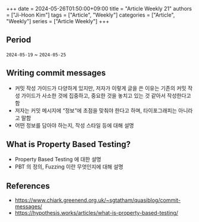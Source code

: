 +++
date = 2024-05-26T01:50:00+09:00
title = "Article Weekly 21"
authors = ["Ji-Hoon Kim"]
tags = ["Article", "Weekly"]
categories = ["Article", "Weekly"]
series = ["Article Weekly"]
+++

## Period

`2024-05-19` ~ `2024-05-25`

## Writing commit messages

- 커밋 작성 가이드가 다양하게 있지만, 저자가 이렇게 글을 쓴 이유는 기존의 커밋 작성 가이드가 사소한 것에 집중하고, 중요한 것을 놓치고 있는 것 같아서 작성한다고 함
- 저자는 커밋 메시지에 “정보”에 초점을 맞춰야 한다고 하며, 타이포그래피는 아니라고 말함
- 어떤 정보를 담아야 하는지, 작성 스타일 등에 대해 설명

## What is Property Based Testing?

- Property Based Testing 에 대한 설명
- PBT 의 정의, Fuzzing 이란 무엇인지에 대해 설명

## References

- https://www.chiark.greenend.org.uk/~sgtatham/quasiblog/commit-messages/
- https://hypothesis.works/articles/what-is-property-based-testing/
